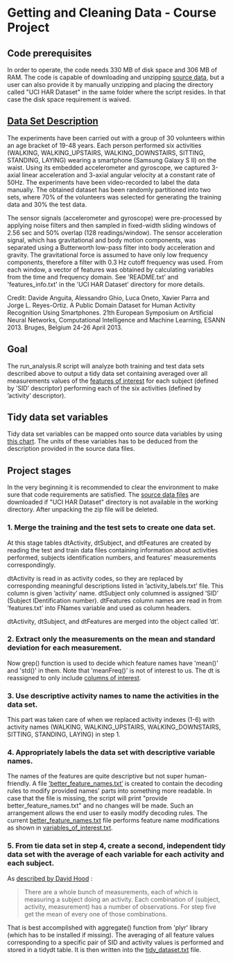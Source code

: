# Getting and Cleaning Data - Course Project

## Code prerequisites
In order to operate, the code needs 330 MB of disk space and 306 MB of RAM.
The code is capable of downloading and unzipping [source data](https://d396qusza40orc.cloudfront.net/getdata%2Fprojectfiles%2FUCI%20HAR%20Dataset.zip), but a user can also provide it by manually unzipping and placing the directory called "UCI HAR Dataset" in the same folder where the script resides. In that case the disk space requirement is waived.

## [Data Set Description](http://archive.ics.uci.edu/ml/datasets/Human+Activity+Recognition+Using+Smartphones)
The experiments have been carried out with a group of 30 volunteers within an age bracket of 19-48 years. Each person performed six activities (WALKING, WALKING\_UPSTAIRS, WALKING\_DOWNSTAIRS, SITTING, STANDING, LAYING) wearing a smartphone (Samsung Galaxy S II) on the waist. Using its embedded accelerometer and gyroscope, we captured 3-axial linear acceleration and 3-axial angular velocity at a constant rate of 50Hz. The experiments have been video-recorded to label the data manually. The obtained dataset has been randomly partitioned into two sets, where 70% of the volunteers was selected for generating the training data and 30% the test data.

The sensor signals (accelerometer and gyroscope) were pre-processed by applying noise filters and then sampled in fixed-width sliding windows of 2.56 sec and 50% overlap (128 readings/window). The sensor acceleration signal, which has gravitational and body motion components, was separated using a Butterworth low-pass filter into body acceleration and gravity. The gravitational force is assumed to have only low frequency components, therefore a filter with 0.3 Hz cutoff frequency was used. From each window, a vector of features was obtained by calculating variables from the time and frequency domain. See 'README.txt' and 'features_info.txt' in the 'UCI HAR Dataset' directory for more details.

Credit: Davide Anguita, Alessandro Ghio, Luca Oneto, Xavier Parra and Jorge L. Reyes-Ortiz. A Public Domain Dataset for Human Activity Recognition Using Smartphones. 21th European Symposium on Artificial Neural Networks, Computational Intelligence and Machine Learning, ESANN 2013. Bruges, Belgium 24-26 April 2013.

## Goal

The run_analysis.R script will analyze both training and test data sets described above to output a tidy data set containing averaged over all measurements values of the [features of interest](https://github.com/kirnosov/GetCleanData/blob/master/variables_of_interest.txt) for each subject (defined by &rsquo;SID&rsquo; descriptor) performing each of the six activities (defined by &rsquo;activity&rsquo; descriptor).

## Tidy data set variables

Tidy data set variables can be mapped onto source data variables by using [this chart](https://github.com/kirnosov/GetCleanData/blob/master/variables_of_interest.txt). The units of these variables has to be deduced from the description provided in the source data files.

## Project stages

In the very beginning it is recommended to clear the environment to make sure that code requirements are satisfied. The [source data files](https://d396qusza40orc.cloudfront.net/getdata%2Fprojectfiles%2FUCI%20HAR%20Dataset.zip) are downloaded if "UCI HAR Dataset" directory is not available in the working directory. After unpacking the zip file will be deleted.

### 1. Merge the training and the test sets to create one data set.

At this stage tables dtActivity, dtSubject, and dtFeatures are created by reading the test and train data files containing information about activities performed, subjects identification numbers, and features&rsquo; measurements correspondingly. 

dtActivity is read in as activity codes, so they are replaced by corresponding meaningful descriptions listed in &rsquo;activity_labels.txt&rsquo; file. This column is given &rsquo;activity&rsquo; name. dtSubject only columned is assigned &rsquo;SID&rsquo; (Subject IDentification number). dtFeatures column names are read in from &rsquo;features.txt&rsquo; into FNames variable and used as column headers. 

dtActivity, dtSubject, and dtFeatures are merged into the object called &rsquo;dt&rsquo;.

### 2. Extract only the measurements on the mean and standard deviation for each measurement.

Now grep() function is used to decide which feature names have 'mean()' and 'std()' in them. Note that 'meanFreq()' is not of interest to us. The dt is reassigned to only include [columns of interest](https://github.com/kirnosov/GetCleanData/blob/master/variables_of_interest.txt).

### 3. Use descriptive activity names to name the activities in the data set.

This part was taken care of when we replaced activity indexes (1-6) with activity names (WALKING, WALKING\_UPSTAIRS, WALKING\_DOWNSTAIRS, SITTING, STANDING, LAYING) in step 1.

### 4. Appropriately labels the data set with descriptive variable names.

The names of the features are quite descriptive but not super human-friendly. A file [&rsquo;better\_feature\_names.txt&rsquo;](https://github.com/kirnosov/GetCleanData/blob/master/better_feature_names.txt) is created to contain the decoding rules to modify provided names' parts into something more readable. In case that the file is missing, the script will print "provide better\_feature\_names.txt" and no changes will be made. 
Such an arrangement allows the end user to easily modify decoding rules. The current [better\_feature\_names.txt](https://github.com/kirnosov/GetCleanData/blob/master/better_feature_names.txt) file performs feature name modifications as shown in [variables\_of\_interest.txt](https://github.com/kirnosov/GetCleanData/blob/master/variables_of_interest.txt).

### 5. From tie data set in step 4, create a second, independent tidy data set with the average of each variable for each activity and each subject.

As [described by David Hood](https://class.coursera.org/getdata-013/forum/thread?thread_id=31) :
> There are a whole bunch of measurements, each of which is measuring a subject
> doing an activity. Each combination of (subject, activity, measurement) has a
> number of observations. For step five get the mean of every one of those combinations.

That is best accomplished with aggregate() function from 'plyr' library (which has to be installed if missing). The averaging of all feature values corresponding to a specific pair of SID and activity values is performed and stored in a tidydt table. It is then written into the [tidy_dataset.txt](https://github.com/kirnosov/GetCleanData/blob/master/tidy_dataset.txt) file.